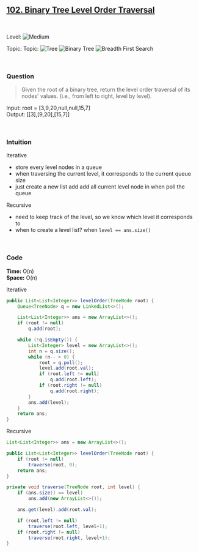 ## [102. Binary Tree Level Order Traversal](https://leetcode.com/problems/binary-tree-level-order-traversal/)

<br>

Level:
![Medium](https://img.shields.io/badge/-Medium-ff8000)

Topic:
Topic:
![Tree](https://img.shields.io/badge/-Tree-70db70)
![Binary Tree](https://img.shields.io/badge/-Binary_Tree-5cd65c)
![Breadth First Search](https://img.shields.io/badge/-Breadth_First_Search-33cc33)

<!---
Similar Problem:

- [](.md)
--->

<br>

### Question

> Given the root of a binary tree, return the level order traversal of its nodes' values. (i.e., from left to right, level by level).

Input: root = [3,9,20,null,null,15,7]  
Output: [[3],[9,20],[15,7]]

<br>

### Intuition

Iterative

- store every level nodes in a queue
- when traversing the current level, it corresponds to the current queue size
- just create a new list add add all current level node in when poll the queue

Recursive

- need to keep track of the level, so we know which level it corresponds to
- when to create a level list? when `level == ans.size()`

<br>

### Code

**Time:** O(n)  
**Space:** O(n)

Iterative

```java
public List<List<Integer>> levelOrder(TreeNode root) {
    Queue<TreeNode> q = new LinkedList<>();

    List<List<Integer>> ans = new ArrayList<>();
    if (root != null)
        q.add(root);

    while (!q.isEmpty()) {
        List<Integer> level = new ArrayList<>();
        int n = q.size();
        while (n-- > 0) {
            root = q.poll();
            level.add(root.val);
            if (root.left != null)
                q.add(root.left);
            if (root.right != null)
                q.add(root.right);
        }
        ans.add(level);
    }
    return ans;
}
```

Recursive

```java
List<List<Integer>> ans = new ArrayList<>();

public List<List<Integer>> levelOrder(TreeNode root) {
    if (root != null)
        traverse(root, 0);
    return ans;
}

private void traverse(TreeNode root, int level) {
    if (ans.size() == level)
        ans.add(new ArrayList<>());

    ans.get(level).add(root.val);

    if (root.left != null)
        traverse(root.left, level+1);
    if (root.right != null)
        traverse(root.right, level+1);
}
```
